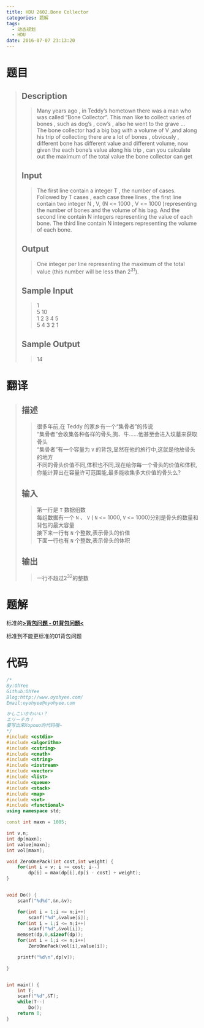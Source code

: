 ```yaml
---
title: HDU 2602.Bone Collector
categories: 题解
tags:
  - 动态规划
  - HDU
date: 2016-07-07 23:13:20
---
```


# 题目
> 
> ## Description  
>> Many years ago , in Teddy’s hometown there was a man who was called “Bone Collector”. This man like to collect varies of bones , such as dog’s , cow’s , also he went to the grave …   
>> The bone collector had a big bag with a volume of V ,and along his trip of collecting there are a lot of bones , obviously , different bone has different value and different volume, now given the each bone’s value along his trip , can you calculate out the maximum of the total value the bone collector can get     
>>   
>>   
>>    
>> <!--more-->  
> 
> ## Input  
>> The first line contain a integer T , the number of cases.   
>> Followed by T cases , each case three lines , the first line contain two integer N , V, (N <= 1000 , V <= 1000 )representing the number of bones and the volume of his bag. And the second line contain N integers representing the value of each bone. The third line contain N integers representing the volume of each bone.  
>>    
> 
> ## Output  
>> One integer per line representing the maximum of the total value (this number will be less than 2<sup>31</sup>).  
>>    
> 
> ## Sample Input  
>> 1  
>> 5 10  
>> 1 2 3 4 5  
>> 5 4 3 2 1   
>>    
> 
> ## Sample Output  
>> 14   

# 翻译
> ## 描述
>> 很多年前,在 Teddy 的家乡有一个“集骨者”的传说  
>> “集骨者”会收集各种各样的骨头,狗、牛……他甚至会进入坟墓来获取骨头  
>> “集骨者”有一个容量为 `V` 的背包,显然在他的旅行中,这就是他放骨头的地方  
>> 不同的骨头价值不同,体积也不同,现在给你每一个骨头的价值和体积,你能计算出在容量许可范围能,最多能收集多大价值的骨头么?  
>>
> ## 输入
>> 第一行是 `T` 数据组数  
>> 每组数据有一个 `N` 、 `V` ( `N` <= 1000, `V` <= 1000)分别是骨头的数量和背包的最大容量  
>> 接下来一行有 `N` 个整数,表示骨头的价值  
>> 下面一行也有 `N` 个整数,表示骨头的体积  
>>
> ## 输出
>> 一行不超过2<sup>32</sup>的整数  


# 题解
标准的[**>背包问题 - 01背包问题<**](/post/Algorithm/Package_Problem.html#01背包问题)

标准到不能更标准的01背包问题  

# 代码
```cpp Bone Collector https://github.com/OhYee/ACM.github.io/blob/master/HDU/2602.Bone%20Collector.cpp 代码备份
/*
By:OhYee
Github:OhYee
Blog:http://www.oyohyee.com/
Email:oyohyee@oyohyee.com

かしこいかわいい？
エリーチカ！
要写出来Хорошо的代码哦~
*/
#include <cstdio>
#include <algorithm>
#include <cstring>
#include <cmath>
#include <string>
#include <iostream>
#include <vector>
#include <list>
#include <queue>
#include <stack>
#include <map>
#include <set>
#include <functional>
using namespace std;

const int maxn = 1005;

int v,n;
int dp[maxn];
int value[maxn];
int vol[maxn];

void ZeroOnePack(int cost,int weight) {
	for(int i = v; i >= cost; i--)
		dp[i] = max(dp[i],dp[i - cost] + weight);
}


void Do() {
	scanf("%d%d",&n,&v);

	for(int i = 1;i <= n;i++)
		scanf("%d",&value[i]);
	for(int i = 1;i <= n;i++)
		scanf("%d",&vol[i]);
	memset(dp,0,sizeof(dp));
	for(int i = 1;i <= n;i++)
		ZeroOnePack(vol[i],value[i]);

	printf("%d\n",dp[v]);

}


int main() {
	int T;
	scanf("%d",&T);
	while(T--)
		Do();
	return 0;
}
```
